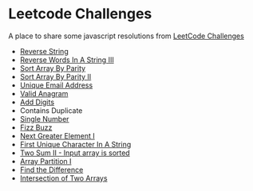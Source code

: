 # Leetcode Challenges
A place to share some javascript resolutions from [LeetCode Challenges](https://leetcode.com/)
* [Reverse String](https://github.com/iwilliam317/leetcode-challenges/blob/master/challenges/reverse_string.js)
* [Reverse Words In A String III](https://github.com/iwilliam317/leetcode-challenges/blob/master/challenges/reverse_words_in_a_string_III.js)
* [Sort Array By Parity	](https://github.com/iwilliam317/leetcode-challenges/blob/master/challenges/sort_array_by_parity.js)
* [Sort Array By Parity II	](https://github.com/iwilliam317/leetcode-challenges/blob/master/challenges/sort_array_by_parity_II.js)
* [Unique Email Address](https://github.com/iwilliam317/leetcode-challenges/blob/master/challenges/unique_email_address.js)
* [Valid Anagram](https://github.com/iwilliam317/leetcode-challenges/blob/master/challenges/valid_anagram.js)
* [Add Digits](https://github.com/iwilliam317/leetcode-challenges/blob/master/challenges/add_digits.js)
* Contains Duplicate
* [Single Number](https://github.com/iwilliam317/leetcode-challenges/blob/master/challenges/single_number.js)
* [Fizz Buzz](https://github.com/iwilliam317/leetcode-challenges/blob/master/challenges/fizz_buzz.js)
* [Next Greater Element I](https://github.com/iwilliam317/leetcode-challenges/blob/master/challenges/next_greater_element_i.js)
* [First Unique Character In A String](https://github.com/iwilliam317/leetcode-challenges/blob/master/challenges/first_unique_character_in_a_string.js)
* [Two Sum II - Input array is sorted](https://github.com/iwilliam317/leetcode-challenges/blob/master/challenges/two_sum_ii_input_array_is_sorted.js)
* [Array Partition I](https://github.com/iwilliam317/leetcode-challenges/blob/master/challenges/array_partition_i.js)
* [Find the Difference](https://github.com/iwilliam317/leetcode-challenges/blob/master/challenges/find_the_difference.js)
* [Intersection of Two Arrays](https://github.com/iwilliam317/leetcode-challenges/blob/master/challenges/intersection_of_two_arrays.js)



